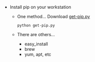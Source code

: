 
* Install pip on your workstation 
	* One method... Download [get-pip.py](https://bootstrap.pypa.io/get-pip.py)
	
		```
		python get-pip.py
		```
		
	* There are others... 
		* easy_install
		* brew
		* yum, apt, etc 



